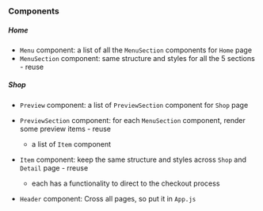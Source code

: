### Components

##### Home

-   `Menu` component: a list of all the `MenuSection` components for `Home` page
-   `MenuSection` component: same structure and styles for all the 5 sections - reuse

##### Shop

-   `Preview` component: a list of `PreviewSection` component for `Shop` page
-   `PreviewSection` component: for each `MenuSection` component, render some preview items - reuse
    -   a list of `Item` component
-   `Item` component: keep the same structure and styles across `Shop` and `Detail` page - rreuse

    -   each has a functionality to direct to the checkout process

-   `Header` component: Cross all pages, so put it in `App.js`

